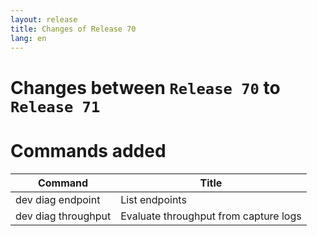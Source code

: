 ```yaml
---
layout: release
title: Changes of Release 70
lang: en
---
```


# Changes between `Release 70` to `Release 71`

# Commands added


| Command             | Title                                 |
|---------------------|---------------------------------------|
| dev diag endpoint   | List endpoints                        |
| dev diag throughput | Evaluate throughput from capture logs |



